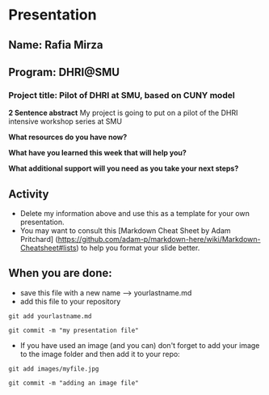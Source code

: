 # Presentation

## **Name:** Rafia Mirza
## **Program:** DHRI@SMU

### **Project title:** Pilot of DHRI at SMU, based on CUNY model

**2 Sentence abstract**
My project is going to put on a pilot of the DHRI intensive workshop series at SMU

**What resources do you have now?**


**What have you learned this week that will help you?**

**What additional support will you need as you take your next steps?**



## Activity
* Delete my information above and use this as a template for your own presentation. 
* You may want to consult this [Markdown Cheat Sheet by Adam Pritchard] (https://github.com/adam-p/markdown-here/wiki/Markdown-Cheatsheet#lists) to help you format your slide better. 

## When you are done:
* save this file with a new name --> yourlastname.md
* add this file to your repository 

```git add yourlastname.md```

```git commit -m "my presentation file"```

* If you have used an image (and you can) don't forget to add your image to the image folder and then add it to your repo: 

```git add images/myfile.jpg```

```git commit -m "adding an image file"```



